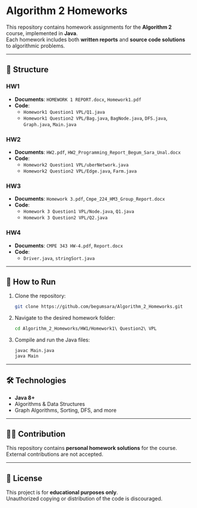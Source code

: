 # Algorithm 2 Homeworks

This repository contains homework assignments for the **Algorithm 2** course, implemented in **Java**.  
Each homework includes both **written reports** and **source code solutions** to algorithmic problems.

---

## 📂 Structure

### HW1
- **Documents**: `HOMEWORK 1 REPORT.docx`, `Homework1.pdf`
- **Code**:
  - `Homework1 Question1 VPL/Q1.java`
  - `Homework1 Question2 VPL/Bag.java`, `BagNode.java`, `DFS.java`, `Graph.java`, `Main.java`

### HW2
- **Documents**: `HW2.pdf`, `HW2_Programming_Report_Begum_Sara_Unal.docx`
- **Code**:
  - `Homework2 Question1 VPL/uberNetwork.java`
  - `Homework2 Question2 VPL/Edge.java`, `Farm.java`

### HW3
- **Documents**: `Homework 3.pdf`, `Cmpe_224_HM3_Group_Report.docx`
- **Code**:
  - `Homework 3 Question1 VPL/Node.java`, `Q1.java`
  - `Homework 3 Question2 VPL/Q2.java`

### HW4
- **Documents**: `CMPE 343 HW-4.pdf`, `Report.docx`
- **Code**:
  - `Driver.java`, `stringSort.java`

---

## 🚀 How to Run

1. Clone the repository:
   ```bash
   git clone https://github.com/begumsara/Algorithm_2_Homeworks.git
   ```
2. Navigate to the desired homework folder:
   ```bash
   cd Algorithm_2_Homeworks/HW1/Homework1\ Question2\ VPL
   ```
3. Compile and run the Java files:
   ```bash
   javac Main.java
   java Main
   ```

---

## 🛠️ Technologies

- **Java 8+**
- Algorithms & Data Structures
- Graph Algorithms, Sorting, DFS, and more

---

## 👩‍💻 Contribution

This repository contains **personal homework solutions** for the course.  
External contributions are not accepted.

---

## 📜 License

This project is for **educational purposes only**.  
Unauthorized copying or distribution of the code is discouraged.
